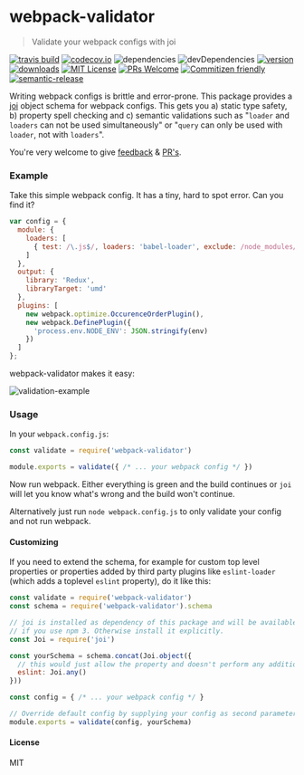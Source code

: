 # webpack-validator

 > Validate your webpack configs with joi

[![travis build](https://img.shields.io/travis/jonathanewerner/webpack-validator.svg?style=flat-square)](https://travis-ci.org/jonathanewerner/webpack-validator)
[![codecov.io](https://img.shields.io/codecov/c/github/jonathanewerner/webpack-validator.svg?style=flat-square)](https://codecov.io/github/jonathanewerner/webpack-validator?branch=master)
![dependencies](https://img.shields.io/david/jonathanewerner/webpack-validator.svg?style=flat-square)
![devDependencies](https://img.shields.io/david/dev/jonathanewerner/webpack-validator.svg?style=flat-square)
[![version](https://img.shields.io/npm/v/webpack-validator.svg?style=flat-square)](http://npm.im/webpack-validator)
[![downloads](https://img.shields.io/npm/dm/webpack-validator.svg?style=flat-square)](http://npm-stat.com/charts.html?package=webpack-validator&from=2015-08-01)
[![MIT License](https://img.shields.io/npm/l/webpack-validator.svg?style=flat-square)](http://opensource.org/licenses/MIT)
[![PRs Welcome](https://img.shields.io/badge/PRs-welcome-brightgreen.svg?style=flat-square)](http://makeapullrequest.com)
[![Commitizen friendly](https://img.shields.io/badge/commitizen-friendly-brightgreen.svg?style=flat-square)](http://commitizen.github.io/cz-cli/)
[![semantic-release](https://img.shields.io/badge/%20%20%F0%9F%93%A6%F0%9F%9A%80-semantic--release-e10079.svg?style=flat-square)](https://github.com/semantic-release/semantic-release)

Writing webpack configs is brittle and error-prone. This package provides a [joi](https://github.com/hapijs/joi) object schema for webpack configs. This gets you a) static type safety, b) property spell checking and c) semantic validations such as "`loader` and `loaders` can not be used simultaneously" or "`query` can only be used with `loader`, not with `loaders`".

You're very welcome to give [feedback](https://github.com/jonathanewerner/webpack-validator/issues) & [PR's](https://github.com/jonathanewerner/webpack-validator).

### Example
Take this simple webpack config. It has a tiny, hard to spot error. Can you find it?
```js
var config = {
  module: {
    loaders: [
      { test: /\.js$/, loaders: 'babel-loader', exclude: /node_modules/ }
    ]
  },
  output: {
    library: 'Redux',
    libraryTarget: 'umd'
  },
  plugins: [
    new webpack.optimize.OccurenceOrderPlugin(),
    new webpack.DefinePlugin({
      'process.env.NODE_ENV': JSON.stringify(env)
    })
  ]
};
```

webpack-validator makes it easy:

![validation-example](https://cloud.githubusercontent.com/assets/3755413/14134087/b3279738-f654-11e5-9752-367b01ac123d.png)

### Usage
In your `webpack.config.js`:
```js
const validate = require('webpack-validator')

module.exports = validate({ /* ... your webpack config */ })
```
Now run webpack. Either everything is green and the build continues or `joi` will let you know what's wrong and the build won't continue.

Alternatively just run `node webpack.config.js` to only validate your config and not run webpack.

#### Customizing
If you need to extend the schema, for example for custom top level properties or properties added by third party plugins like `eslint-loader` (which adds a toplevel `eslint` property), do it like this:

```js
const validate = require('webpack-validator')
const schema = require('webpack-validator').schema

// joi is installed as dependency of this package and will be available in node_modules
// if you use npm 3. Otherwise install it explicitly.
const Joi = require('joi')

const yourSchema = schema.concat(Joi.object({
  // this would just allow the property and doesn't perform any additional validation
  eslint: Joi.any()
}))

const config = { /* ... your webpack config */ }

// Override default config by supplying your config as second parameter.
module.exports = validate(config, yourSchema)
```

#### License
MIT
